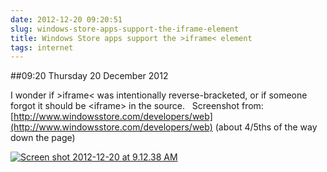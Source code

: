 ```yaml
---
date: 2012-12-20 09:20:51
slug: windows-store-apps-support-the-iframe-element
title: Windows Store apps support the >iframe< element
tags: internet
---
```


##09:20 Thursday 20 December 2012

I wonder if >iframe< was intentionally reverse-bracketed, or if someone forgot it should be &lt;iframe&gt; in the source.   Screenshot from:  [http://www.windowsstore.com/developers/web](http://www.windowsstore.com/developers/web) (about 4/5ths of the way down the page)

[![Screen shot 2012-12-20 at 9.12.38 AM](/images/2012/12/Screen-shot-2012-12-20-at-9.12.38-AM.png)](http://robnugen.com/blog/2012/12/20/windows-store-apps-support-the-iframe-element/screen-shot-2012-12-20-at-9-12-38-am/)
